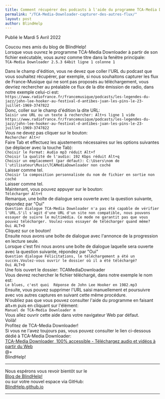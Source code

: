 ```yaml
---
title: Comment récupérer des podcasts à l'aide du programme TCA-Media Downloader
permalink: "/TCA-Media-Downloader-capturer-des-autres-flux/"
layout: post
author: BlindHelp
---
```


<footer>Publié le Mardi 5 Avril 2022</footer>


Coucou mes amis du blog de BlindHelp!    
Lorsque vous ouvrez le programme TCA-Media Downloader à partir de son fichier exécutable, vous aurez comme titre dans la fenêtre principale:    
`TCA-Media Downloader 2.5.3 64bit ligne 1 colonne 1`    

Dans le champ d'édition, vous ne devez que coller l'URL du podcast que vous souhaitez récupérer, par exemple, si nous souhaitons capturer les flux de France-Musique qui ne sont pas proposés au téléchargement, vous devriez rechercher  au préalable ce flux de la dite émission de radio, dans notre exemple celui-ci est:    
`https://www.radiofrance.fr/francemusique/podcasts/les-legendes-du-jazz/john-lee-hooker-au-festival-d-antibes-juan-les-pins-le-23-juillet-1969-3747822`    
Donc, coller sur le champ d'édition la dite URL:    
`Saisir une URL ou un texte à rechercher: Alt+s ligne 1 vide`    
`https://www.radiofrance.fr/francemusique/podcasts/les-legendes-du-jazz/john-lee-hooker-au-festival-d-antibes-juan-les-pins-le-23-juillet-1969-3747822`    
Vous ne devez pas cliquer sur le bouton:    
`Rechercher Alt+r`    
Faire Tab et effectuez les ajustements nécessaires sur les options suivantes (se déplacer avec la touche Tab):    
`Choisir le Format: Audio mp3 réduit Alt+f`    
`Choisir la qualité de l'audio: 192 Kbps réduit Alt+q`    
`Choisir un emplacement (par défaut): C:\Users\nom de l'utilisateur\Music\TCAMediaDownloader non coché`    
Laisser comme tel.    
`Choisir la composition personnalisée du nom de fichier en sortie non coché`    
Laisser comme tel.    
Maintenant, vous pouvez appuyer sur le bouton:    
`Télécharger Alt+t`    
Remarque, une boîte de dialogue sera ouverte avec la question suivante, répondez par "Oui"    
`Question dialogue TCA-Media Downloader n'a pas été capable de vérifier l'URL.S'il s'agit d'une URL d'un site non compatible, nous pouvons essayer de suivre le multimédia. Ce mode ne garantit pas que vous pouvez télécharger. Voulez-vous essayer de télécharger quand même?`    
`Oui ALT+O`    
Cliquez sur ce bouton!    
Ensuite nous avons une boîte de dialogue avec l'annonce de la progression en lecture seule.    
Lorsque c'est fini nous avons  une boîte de dialogue laquelle sera ouverte avec la question suivante, répondez par "Oui"    
`Question dialogue Félicitations, le téléchargement a été un succès.Voulez-vous ouvrir le dossier où il a été téléchargé?`    
`Oui ALT+O`    
Une fois ouvert le dossier: TCAMediaDownloader    
Vous devrez rechercher le fichier téléchargé, dans notre exemple  le nom est:    
`Le blues, c'est quoi  Réponse de John Lee Hooker en 1982.mp3`    
Ensuite, vous pouvez supprimer l'URL saisi manuellement et poursuivre avec vos autres captures en suivant cette même procédure.    
N'oubliez pas que vous pouvez consulter l'aide du programme en faisant alt+m puis en cliquant sur l'élément:    
`Manuel de TCA-Media Downloader m`    
Vous allez ouvrir cette aide dans votre navigateur Web par défaut.    
Voilà!    
Profitez de TCA-Media Downloader!    
Si vous ne l'avez toujours pas, vous pouvez consulter le lien ci-dessous dédié à  TCA-Media Downloader:    
[TCA-Media Downloader  100% accessible - Téléchargez audio et vidéos à partir du Web](https://blindhelp.github.io/TCA-Media-Downloader/)    
@+    
BlindHelp!    

---

Nous espérons vous revoir bientôt sur le      
[Blog de BlindHelp!](http://blindhelp.blogspot.fr/)                    
ou sur  votre nouvel espace via GitHub:                     
[BlindHelp.github.io](https://blindhelp.github.io)                    

---